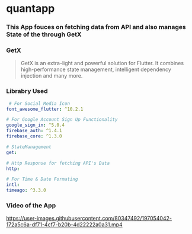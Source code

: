 # quantapp
### This App fouces on fetching data from API and also manages State of the through GetX

### GetX
> GetX is an extra-light and powerful solution for Flutter. It combines high-performance state management, intelligent dependency injection and many more.

### Librabry Used
```yaml
 # For Social Media Icon
font_awesome_flutter: ^10.2.1 

# For Google Account Sign Up Functionality 
google_sign_in: ^5.0.4
firebase_auth: ^1.4.1
firebase_core: ^1.3.0

# StateManagement
get:

# Http Response for fetching API's Data
http:

# For Time & Date Formating
intl:
timeago: ^3.3.0
```

### Video of the App

https://user-images.githubusercontent.com/80347492/197054042-172a5c6a-df71-4cf7-b20b-4d22222a0a31.mp4

